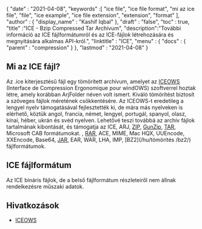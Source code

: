 {
  "date" : "2021-04-08",
  "keywords" :[ "ice file", "ice file format", "mi az ice file", "file", "ice example", "ice file extension", "extension", "format" ],
  "author" : {
    "display_name" : "Kashif Iqbal"
},
  "draft" : "false",
  "toc" : true,
  "title" :"ICE - Bzip Compressed Tar Archívum",
  "description":"További információ az ICE fájlformátumról és az ICE-fájlok létrehozására és megnyitására alkalmas API-król.",
  "linktitle" : "ICE",
  "menu" : {
    "docs" : {
      "parent" : "compression"
}
},
  "lastmod" : "2021-04-08"
}

## Mi az ICE fájl?

Az .ice kiterjesztésű fájl egy tömörített archívum, amelyet az [ICEOWS](http://www.iceows.com/index.html) (Interface de Compression Ergonomique pour windOWS) szoftverrel hoztak létre, amely korábban ArjFolder néven volt ismert. Kiváló tömörítést biztosít a szöveges fájlok méretének csökkentésére. Az ICEOWS-t eredetileg a lengyel nyelv támogatásával fejlesztették ki, de mára más nyelveken is elérhető, köztük angol, francia, német, lengyel, portugál, spanyol, olasz, kínai, héber, ukrán és svéd nyelven. Lehetővé teszi továbbá az archív fájlok tartalmának kibontását, és támogatja az ICE, ARJ, [ZIP](/hu/compression/zip/), [GunZip](/hu/compression/gz/), [TAR](/hu/compression/tar/), Microsoft CAB formátumokat. , [RAR](/hu/compression/rar/), ACE, MIME, Mac HQX, UUEncode, XXEncode, Base64, [JAR](/hu/programming/jar/), EAR, WAR, LHA, IMP, [BZ2](/hu/tömörítés /bz2/) fájlformátumok.

## ICE fájlformátum

Az ICE bináris fájlok, de a belső fájlformátum részleteiről nem állnak rendelkezésre műszaki adatok.

## Hivatkozások

* [ICEOWS](http://www.iceows.com/index.html)


